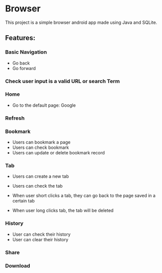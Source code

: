 # Browser

This project is a simple browser android app made using Java and SQLite. 

## Features:

### Basic Navigation

- Go back
- Go forward

### Check user input is a valid URL or search Term

### Home

- Go to the default page: Google

### Refresh

### Bookmark

- Users can bookmark a page
- Users can check bookmark
- Users can update or delete bookmark record

### Tab

- Users can create a new tab
- Users can check the tab
- When user short clicks a tab, they can go back to the page saved in a certain tab







- When user long clicks tab, the tab will be deleted

### History

- User can check their history
- User can clear their history

### Share

### Download